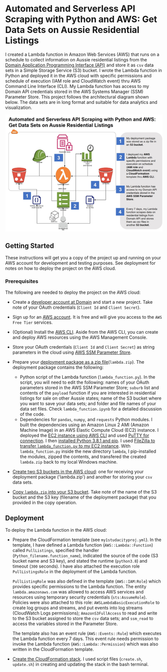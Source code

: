 # Automated and Serverless API Scraping with Python and AWS: Get Data Sets on Aussie Residential Listings

I created a Lambda function in Amazon Web Services (AWS) that runs on a schedule to collect information on Aussie residential listings from the [Domain Application Programming Interface (API)](https://developer.domain.com.au/) and store it as `csv` data sets in a Simple Storage Service (S3) bucket. I wrote the Lambda function in Python and deployed it in the AWS cloud with specific permissions and schedule of execution (IAM role and CloudWatch event) thru AWS Command Line Interface (CLI). My Lambda function has access to my Domain API credentials stored in the AWS Systems Manager (SSM) Parameter Store. This project follows the architectural diagram shown below. The data sets are in long format and suitable for data analytics and visualization. 

![diagram](diagram.jpg)

## Getting Started

These instructions will get you a copy of the project up and running on your AWS account for development and testing purposes. See deployment for notes on how to deploy the project on the AWS cloud.

### Prerequisites 

The following are needed to deploy the project on the AWS cloud:

* Create a [developer account at Domain](https://developer.domain.com.au/docs/getting-started) and start a new project. Take note of your OAuth credentials (`Client Id` and `Client Secret`).
* Sign up for an [AWS account](https://aws.amazon.com/free/). It is free and will give you access to the `AWS Free Tier` services.
* (Optional) Install the [AWS CLI](https://docs.aws.amazon.com/cli/latest/userguide/install-windows.html). Aside from the AWS CLI, you can create and deploy AWS resources using the AWS Management Console. 
* Store your OAuth credentials (`Client Id` and `Client Secret`) as string parameters in the cloud using [AWS SSM Parameter Store](https://docs.aws.amazon.com/cli/latest/reference/ssm/put-parameter.html).
* Prepare your [deployment package as a zip file](https://docs.aws.amazon.com/lambda/latest/dg/lambda-python-how-to-create-deployment-package.html)(`lambda.zip`). The deployment package contains the following:

	* Python script of the Lambda function (`lambda_function.py`). In the script, you will need to edit the following: names of your OAuth parameters stored in the AWS SSM Parameter Store; `suburb` list and contents of the `payload` function if you are interested in residential listings for sale on other Aussie states; name of the S3 bucket where you want to save your data sets; and folder and file names of your data set files. Check `lambda_function.ipynb` for a detailed discussion of the code. 
	* Dependencies for `pandas`, `numpy`, and `requests` Python modules. I built the dependencies using an Amazon Linux 2 AMI (Amazon Machine Image) in an AWS Elastic Compute Cloud (EC2) instance. I deployed the [EC2 instance using AWS CLI](https://medium.com/@corymaklin/tutorial-amazon-web-services-part-1-create-virtual-machines-with-aws-cli-b900702bf286) and used [PuTTY for connection](https://docs.aws.amazon.com/AWSEC2/latest/UserGuide/putty.html). I then [installed Python 3.8.1 and pip](https://computingforgeeks.com/how-to-install-python-on-3-on-centos/). I used [FileZilla to transfer `lambda_function.py` to my EC2 instance](https://www.zyxware.com/articles/5133/how-to-connect-to-amazon-ec2-using-filezilla). With `lambda_function.py` inside the new directory `lambda`, I pip-installed the modules, zipped the contents, and transfered the created `lambda.zip` back to my local Windows machine.  

* [Create two S3 buckets in the AWS cloud](https://docs.aws.amazon.com/cli/latest/reference/s3/mb.html): one for receiving your deployment package ('lambda.zip') and another for storing your `csv` data sets. 
* [Copy `lambda.zip` into your S3 bucket](https://docs.aws.amazon.com/cli/latest/reference/s3/cp.html). Take note of the name of the S3 bucket and the S3 key (filename of the deployment package) that you provided in the copy operation. 

## Deployment

To deploy the Lambda function in the AWS cloud:

* Prepare the CloudFormation template (see `my1studacityproj.yml`). In the template, I have defined a Lambda function (`AWS::Lambda::Function`) called `PullListings`, specified the handler (`Python_filename.function_name`), indicated the source of the code (S3 bucket name and S3 key), and stated the runtime (`python3.8`) and timeout (`300` seconds). I have also attached the execution role `PullListingsRole` in the deployment of the Lambda function.

	`PullListingRole` was also defined in the template (`AWS::IAM:Role`) which provides specific permissions to the Lambda function. The entity `lambda.amazonaws.com` was allowed to access AWS services and resources using temporary security credentials (`sts:AssumeRole`). Policies were also attached to this role: `AWSLambdaBasicExecutionRole` to create log groups and streams, and put events into log streams (CloudWatch Logs permissions); `AmazonS3FullAccess` to read and write to the S3 bucket assigned to store the `csv` data sets; and `ssm_read` to access the variables stored in the Parameter Store. 

	The template also has an event rule (`AWS::Events::Rule`) which executes the Lambda function every 7 days. This event rule needs permission to invoke the Lambda function (`AWS::Lambda::Permission`) which was also written in the CloudFormation template. 
	
* [Create the CloudFormation stack](https://docs.aws.amazon.com/cli/latest/reference/cloudformation/create-stack.html). I used script files (`create.sh`, `update.sh`) in creating and updating the stack in the bash terminal.  



	

